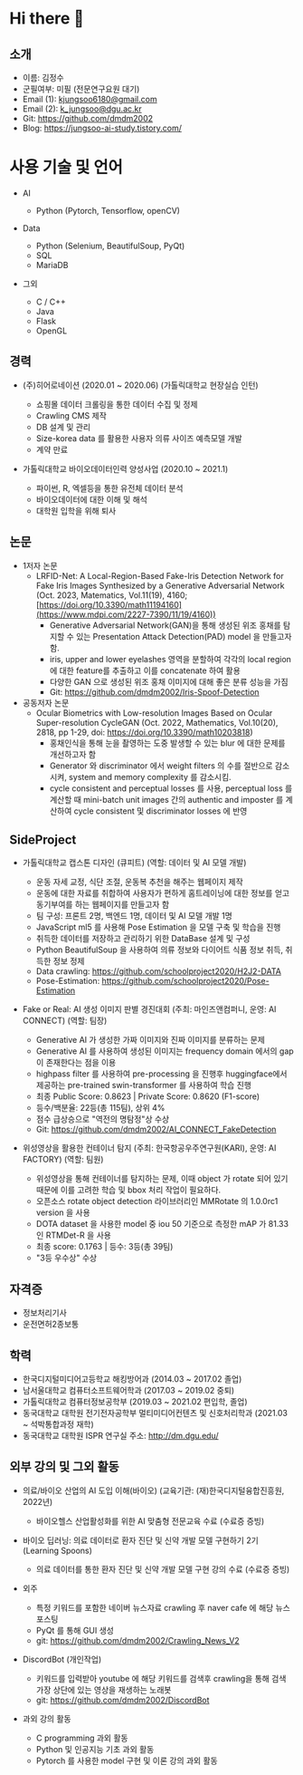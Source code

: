 # Hi there 👋
## 소개
- 이름: 김정수
- 군필여부: 미필 (전문연구요원 대기)
- Email (1): kjungsoo6180@gmail.com
- Email (2): k_jungsoo@dgu.ac.kr
- Git: https://github.com/dmdm2002
- Blog: https://jungsoo-ai-study.tistory.com/

# 사용 기술 및 언어
- AI
  - Python (Pytorch, Tensorflow, openCV)

- Data
  - Python (Selenium, BeautifulSoup, PyQt)
  - SQL
  - MariaDB
 
- 그외
  - C / C++
  - Java
  - Flask
  - OpenGL

## 경력
- (주)히어로네이션 (2020.01 ~ 2020.06) (가톨릭대학교 현장실습 인턴)
  - 쇼핑몰 데이터 크롤링을 통한 데이터 수집 및 정제
  - Crawling CMS 제작
  - DB 설계 및 관리
  - Size-korea data 를 활용한 사용자 의류 사이즈 예측모델 개발
  - 계약 만료
 
- 가톨릭대학교 바이오데이터인력 양성사업 (2020.10 ~ 2021.1)
  - 파이썬, R, 엑셀등을 통한 유전체 데이터 분석
  - 바이오데이터에 대한 이해 및 해석
  - 대학원 입학을 위해 퇴사
 
## 논문
- 1저자 논문
  - LRFID-Net: A Local-Region-Based Fake-Iris Detection Network for Fake Iris Images Synthesized by a Generative Adversarial Network (Oct. 2023, Matematics, Vol.11(19), 4160; [https://doi.org/10.3390/math11194160](https://www.mdpi.com/2227-7390/11/19/4160))
    - Generative Adversarial Network(GAN)을 통해 생성된 위조 홍채를 탐지할 수 있는 Presentation Attack Detection(PAD) model 을 만들고자 함.
    - iris, upper and lower eyelashes 영역을 분할하여 각각의 local region에 대한 feature를 추출하고 이를 concatenate 하여 활용
    - 다양한 GAN 으로 생성된 위조 홍채 이미지에 대해 좋은 분류 성능을 가짐
    - Git: https://github.com/dmdm2002/Iris-Spoof-Detection
- 공동저자 논문
  - Ocular Biometrics with Low-resolution Images Based on Ocular Super-resolution CycleGAN (Oct. 2022, Mathematics, Vol.10(20), 2818, pp 1-29, doi: https://doi.org/10.3390/math10203818)
    - 홍채인식을 통해 눈을 촬영하는 도중 발생할 수 있는 blur 에 대한 문제를 개선하고자 함
    - Generator 와 discriminator 에서 weight filters 의 수를 절반으로 감소시켜, system and memory complexity 를 감소시킴.
    - cycle consistent and perceptual losses 를 사용, perceptual loss 를 계산할 때 mini-batch unit images 간의 authentic and imposter 를 계산하여 cycle consistent 및 discriminator losses 에 반영

## SideProject
- 가톨릭대학교 캡스톤 디자인 (큐피트) (역할: 데이터 및 AI 모델 개발)
  - 운동 자세 교정, 식단 조절, 운동복 추천을 해주는 웹페이지 제작
  - 운동에 대한 자료를 취합하여 사용자가 편하게 홈트레이닝에 대한 정보를 얻고 동기부여를 하는 웹페이지를 만들고자 함
  - 팀 구성: 프론트 2명, 백엔드 1명, 데이터 및 AI 모델 개발 1명
  - JavaScript ml5 를 사용해 Pose Estimation 을 모델 구축 및 학습을 진행
  - 취득한 데이터를 저장하고 관리하기 위한 DataBase 설계 및 구성
  - Python BeautifulSoup 을 사용하여 의류 정보와 다이어트 식품 정보 취득, 취득한 정보 정제
  - Data crawling: https://github.com/schoolproject2020/H2J2-DATA
  - Pose-Estimation: https://github.com/schoolproject2020/Pose-Estimation

- Fake or Real: AI 생성 이미지 판별 경진대회 (주최: 마인즈앤컴퍼니, 운영: AI CONNECT) (역할: 팀장)
  - Generative AI 가 생성한 가짜 이미지와 진짜 이미지를 분류하는 문제
  - Generative AI 를 사용하여 생성된 이미지는 frequency domain 에서의 gap 이 존재한다는 점을 이용
  - highpass filter 를 사용하여 pre-processing 을 진행후 huggingface에서 제공하는 pre-trained swin-transformer 를 사용하여 학습 진행
  - 최종 Public Score: 0.8623 | Private Score: 0.8620 (F1-score)
  - 등수/백분율: 22등(총 115팀), 상위 4%
  - 점수 급상승으로 "역전의 명탐정"상 수상
  - Git: https://github.com/dmdm2002/AI_CONNECT_FakeDetection
 
- 위성영상을 활용한 컨테이너 탐지 (주최: 한국항공우주연구원(KARI), 운영: AI FACTORY) (역할: 팀원)
  - 위성영상을 통해 컨테이너를 탐지하는 문제, 이때 object 가 rotate 되어 있기때문에 이를 고려한 학습 및 bbox 처리 작업이 필요하다.
  - 오픈소스 rotate object detection 라이브러리인 MMRotate 의 1.0.0rc1 version 을 사용
  - DOTA dataset 을 사용한 model 중 iou 50 기준으로 측정한 mAP 가 81.33 인 RTMDet-R 을 사용
  - 최종 score: 0.1763 | 등수: 3등(총 39팀)
  - "3등 우수상" 수상
  
## 자격증
- 정보처리기사
- 운전면허2종보통

## 학력
- 한국디지털미디어고등학교 해킹방어과 (2014.03 ~ 2017.02 졸업)
- 남서울대학교 컴퓨터소프트웨어학과 (2017.03 ~ 2019.02 중퇴)
- 가톨릭대학교 컴퓨터정보공학부 (2019.03 ~ 2021.02 편입학, 졸업)
- 동국대학교 대학원 전기전자공학부 멀티미디어컨텐츠 및 신호처리학과 (2021.03 ~ 석박통합과정 재학)
- 동국대학교 대학원 ISPR 연구실 주소: http://dm.dgu.edu/

## 외부 강의 및 그외 활동
- 의료/바이오 산업의 AI 도입 이해(바이오) (교육기관: (재)한국디지털융합진흥원, 2022년)
  - 바이오헬스 산업활성화를 위한 AI 맞춤형 전문교육 수료 (수료증 증빙)
    
- 바이오 딥러닝: 의료 데이터로 환자 진단 및 신약 개발 모델 구현하기 2기 (Learning Spoons)
  - 의료 데이터를 통한 환자 진단 및 신약 개발 모델 구현 강의 수료 (수료증 증빙)
 
- 외주 
  - 특정 키워드를 포함한 네이버 뉴스자료 crawling 후 naver cafe 에 해당 뉴스 포스팅
  - PyQt 를 통해 GUI 생성
  - git: https://github.com/dmdm2002/Crawling_News_V2
 
- DiscordBot (개인작업)
  - 키워드를 입력받아 youtube 에 해당 키워드를 검색후 crawling을 통해 검색 가장 상단에 있는 영상을 재생하는 노래봇
  - git: https://github.com/dmdm2002/DiscordBot

- 과외 강의 활동
  - C programming 과외 활동
  - Python 및 인공지능 기초 과외 활동
  - Pytorch 를 사용한 model 구현 및 이론 강의 과외 활동
